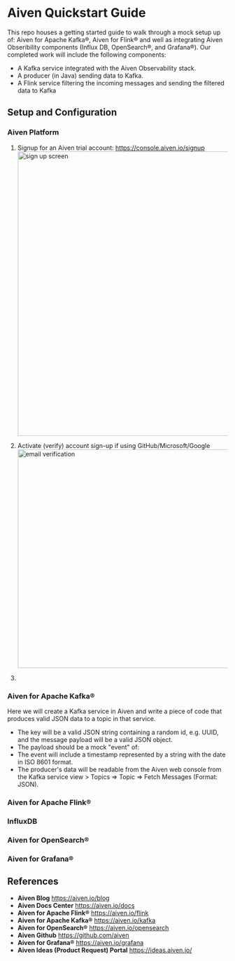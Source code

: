 # Aiven Quickstart Guide

This repo houses a getting started guide to walk through a mock setup up of: Aiven for Apache Kafka®, Aiven for Flink® and well as integrating Aiven Obseribility components (Influx DB, OpenSearch®, and Grafana®).
Our completed work will include the following components:
 - A Kafka service integrated with the Aiven Observability stack. 
 - A producer (in Java) sending data to Kafka.
 - A Flink service filtering the incoming messages and sending the filtered data to Kafka


## Setup and Configuration

### Aiven Platform
1. Signup for an Aiven trial account: https://console.aiven.io/signup <img width="650" alt="sign up screen" src="https://github.com/curious-jen/aiven/assets/165078304/83561e45-d464-4713-9e2f-839e60a638bc">

2. Activate (verify) account sign-up if using GitHub/Microsoft/Google <img width="500" alt="email verification" src="https://github.com/curious-jen/aiven/assets/165078304/0330cd88-65ec-44c4-ab89-7fd1561ea66e">

3.

### Aiven for Apache Kafka®
Here we will create a Kafka service in Aiven and write a piece of code that produces valid JSON data to a topic in that service. 
 - The key will be a valid JSON string containing a random id, e.g. UUID, and the message payload will be a valid JSON object. 
 - The payload should be a mock  "event" of: 
 - The event will include a timestamp represented by a string with the date in ISO 8601 format. 
 - The producer's data will be readable from the Aiven web console from the Kafka service view > Topics => Topic => Fetch Messages (Format: JSON). 

### Aiven for Apache Flink®
### InfluxDB 
### Aiven for OpenSearch®
### Aiven for Grafana®


## References
- **Aiven Blog** https://aiven.io/blog
- **Aiven Docs Center** https://aiven.io/docs
- **Aiven for Apache Flink®** https://aiven.io/flink
- **Aiven for Apache Kafka®** https://aiven.io/kafka
- **Aiven for OpenSearch®** https://aiven.io/opensearch
- **Aiven Github** https://github.com/aiven
- **Aiven for Grafana®** https://aiven.io/grafana
- **Aiven Ideas (Product Request) Portal** https://ideas.aiven.io/ 


